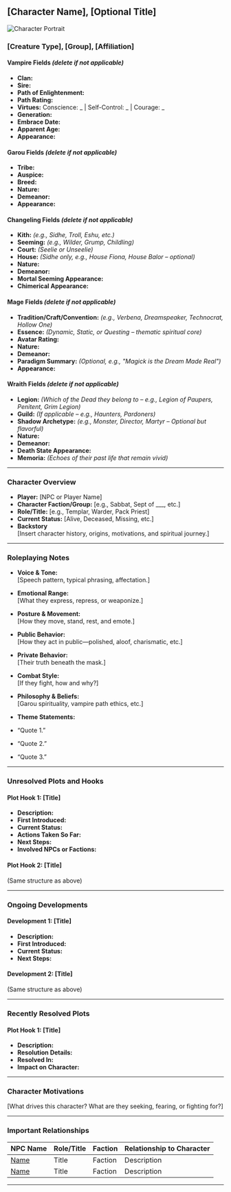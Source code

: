 ## [Character Name], [Optional Title]
![Character Portrait](../Media/Character-Name.png)

### [Creature Type], [Group], [Affiliation]

#### Vampire Fields *(delete if not applicable)*
- **Clan:**  
- **Sire:**  
- **Path of Enlightenment:**  
- **Path Rating:**  
- **Virtues:** Conscience: _ | Self-Control: _ | Courage: _  
- **Generation:**  
- **Embrace Date:**  
- **Apparent Age:**  
- **Appearance:**  

#### Garou Fields *(delete if not applicable)*
- **Tribe:**  
- **Auspice:**  
- **Breed:**  
- **Nature:**  
- **Demeanor:**  
- **Appearance:**  

#### Changeling Fields *(delete if not applicable)*
- **Kith:**  *(e.g., Sidhe, Troll, Eshu, etc.)*
- **Seeming:**  *(e.g., Wilder, Grump, Childling)*
- **Court:**  *(Seelie or Unseelie)*
- **House:**  *(Sidhe only, e.g., House Fiona, House Balor – optional)*
- **Nature:**  
- **Demeanor:**  
- **Mortal Seeming Appearance:**  
- **Chimerical Appearance:**  

#### Mage Fields *(delete if not applicable)*
- **Tradition/Craft/Convention:**  *(e.g., Verbena, Dreamspeaker, Technocrat, Hollow One)*
- **Essence:**  *(Dynamic, Static, or Questing – thematic spiritual core)*
- **Avatar Rating:**  
- **Nature:**  
- **Demeanor:**  
- **Paradigm Summary:**  *(Optional, e.g., "Magick is the Dream Made Real")*
- **Appearance:**  

#### Wraith Fields *(delete if not applicable)*
- **Legion:**  *(Which of the Dead they belong to – e.g., Legion of Paupers, Penitent, Grim Legion)*
- **Guild:**  *(If applicable – e.g., Haunters, Pardoners)*
- **Shadow Archetype:**  *(e.g., Monster, Director, Martyr – Optional but flavorful)*
- **Nature:**  
- **Demeanor:**  
- **Death State Appearance:**  
- **Memoria:**  *(Echoes of their past life that remain vivid)*

---

### Character Overview

- **Player:** [NPC or Player Name]  
- **Character Faction/Group:** [e.g., Sabbat, Sept of ___, etc.]  
- **Role/Title:** [e.g., Templar, Warder, Pack Priest]  
- **Current Status:** [Alive, Deceased, Missing, etc.]  
- **Backstory**  
[Insert character history, origins, motivations, and spiritual journey.]

---

### Roleplaying Notes

- **Voice & Tone:**  
[Speech pattern, typical phrasing, affectation.]

- **Emotional Range:**  
[What they express, repress, or weaponize.]

- **Posture & Movement:**  
[How they move, stand, rest, and emote.]

- **Public Behavior:**  
[How they act in public—polished, aloof, charismatic, etc.]

- **Private Behavior:**  
[Their truth beneath the mask.]

- **Combat Style:**  
[If they fight, how and why?]

- **Philosophy & Beliefs:**  
[Garou spirituality, vampire path ethics, etc.]

- **Theme Statements:**  
- “Quote 1.”  
- “Quote 2.”  
- “Quote 3.”  

---

### Unresolved Plots and Hooks

#### Plot Hook 1: [Title]
- **Description:**  
- **First Introduced:**  
- **Current Status:**  
- **Actions Taken So Far:**  
- **Next Steps:**  
- **Involved NPCs or Factions:**  

#### Plot Hook 2: [Title]
(Same structure as above)

---

### Ongoing Developments

#### Development 1: [Title]
- **Description:**  
- **First Introduced:**  
- **Current Status:**  
- **Next Steps:**  

#### Development 2: [Title]
(Same structure as above)

---

### Recently Resolved Plots

#### Plot Hook 1: [Title]
- **Description:**  
- **Resolution Details:**  
- **Resolved In:**  
- **Impact on Character:**  

---

### Character Motivations

[What drives this character? What are they seeking, fearing, or fighting for?]

---

### Important Relationships

| **NPC Name** | **Role/Title** | **Faction** | **Relationship to Character** |
|--------------|----------------|-------------|-------------------------------|
| [Name](File.md) | Title | Faction | Description |
| [Name](File.md) | Title | Faction | Description |

---